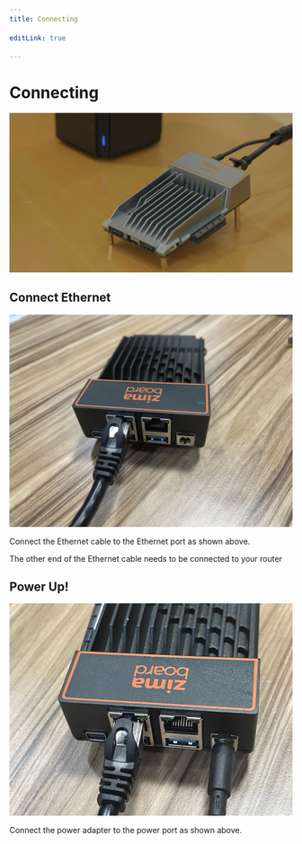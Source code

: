 ```yaml
---
title: Connecting

editLink: true

---
```


# Connecting

![Connected](/images/zimaboard/Cowork3.jpeg)

## Connect Ethernet

![EthernetConnected](./images/EthernetConnected.jpg)

Connect the Ethernet cable to the Ethernet port as shown above.

The other end of the Ethernet cable needs to be connected to your router

## Power Up!

![PowerConnected](./images/PowerConnected.jpg)

Connect the power adapter to the power port as shown above.